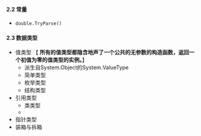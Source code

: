 ####  2.2 常量
+ `double.TryParse()`

####  2.3 数据类型
+ 值类型 【 **所有的值类型都隐含地声了一个公共的无参数的构造函数，返回一个初值为零的值类型的实例。**】
	+ 派生自System.Object的System.ValueType
	+ 简单类型
	+ 枚举类型
	+ 结构类型
+ 引用类型
	+ 类类型
	+ 
+ 指针类型
+ 装箱与拆箱
